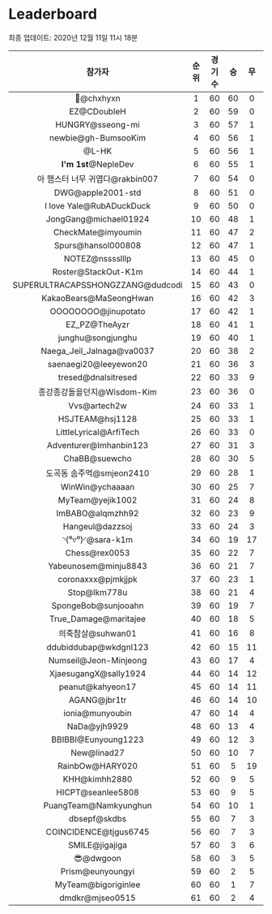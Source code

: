 # Leaderboard
최종 업데이트: 2020년 12월 11일 11시 18분




| 참가자 | 순위 | 경기수 | 승 | 무 | 패 | 승점 |
|:---:|:---:|:---:|:---:|:---:|:---:|:---:|
| 👑@chxhyxn | 1 | 60 | 60 | 0 | 0 | 180 |
| EZ@CDoubleH | 2 | 60 | 59 | 0 | 1 | 177 |
| HUNGRY@sseong-mi | 3 | 60 | 57 | 1 | 2 | 172 |
| newbie@gh-BumsooKim | 4 | 60 | 56 | 1 | 3 | 169 |
| @L-HK | 5 | 60 | 56 | 1 | 3 | 169 |
| **I'm 1st**@NepleDev | 6 | 60 | 55 | 1 | 4 | 166 |
| 아 햄스터 너무 귀엽다@rakbin007 | 7 | 60 | 54 | 0 | 6 | 162 |
| DWG@apple2001-std | 8 | 60 | 51 | 0 | 9 | 153 |
| I love Yale@RubADuckDuck | 9 | 60 | 50 | 0 | 10 | 150 |
| JongGang@michael01924 | 10 | 60 | 48 | 1 | 11 | 145 |
| CheckMate@imyoumin | 11 | 60 | 47 | 2 | 11 | 143 |
| Spurs@hansol000808 | 12 | 60 | 47 | 1 | 12 | 142 |
| NOTEZ@nsssslllp | 13 | 60 | 45 | 0 | 15 | 135 |
| Roster@StackOut-K1m | 14 | 60 | 44 | 1 | 15 | 133 |
| SUPERULTRACAPSSHONGZZANG@dudcodi | 15 | 60 | 43 | 0 | 17 | 129 |
| KakaoBears@MaSeongHwan | 16 | 60 | 42 | 3 | 15 | 129 |
| OOOOOOOO@jinupotato | 17 | 60 | 42 | 1 | 17 | 127 |
| EZ_PZ@TheAyzr | 18 | 60 | 41 | 1 | 18 | 124 |
| junghu@songjunghu | 19 | 60 | 40 | 1 | 19 | 121 |
| Naega_Jeil_Jalnaga@va0037 | 20 | 60 | 38 | 2 | 20 | 116 |
| saenaegi20@leeyewon20 | 21 | 60 | 36 | 3 | 21 | 111 |
| tresed@dnalsitresed | 22 | 60 | 33 | 9 | 18 | 108 |
| 종강종강돌을던지@Wisdom-Kim | 23 | 60 | 36 | 0 | 24 | 108 |
| Vvs@artech2w | 24 | 60 | 33 | 1 | 26 | 100 |
| HSJTEAM@hsj1128 | 25 | 60 | 33 | 1 | 26 | 100 |
| LittleLyrical@ArfiTech | 26 | 60 | 33 | 0 | 27 | 99 |
| Adventurer@Imhanbin123 | 27 | 60 | 31 | 3 | 26 | 96 |
| ChaBB@suewcho | 28 | 60 | 30 | 5 | 25 | 95 |
| 도곡동 솜주먹@smjeon2410 | 29 | 60 | 28 | 1 | 31 | 85 |
| WinWin@ychaaaan | 30 | 60 | 25 | 7 | 28 | 82 |
| MyTeam@yejik1002 | 31 | 60 | 24 | 8 | 28 | 80 |
| ImBABO@alqmzhh92 | 32 | 60 | 23 | 9 | 28 | 78 |
| Hangeul@dazzsoj | 33 | 60 | 24 | 3 | 33 | 75 |
| ◝(⁰▿⁰)◜@sara-k1m | 34 | 60 | 19 | 17 | 24 | 74 |
| Chess@rex0053 | 35 | 60 | 22 | 7 | 31 | 73 |
| Yabeunosem@minju8843 | 36 | 60 | 21 | 7 | 32 | 70 |
| coronaxxx@pjmkjjpk | 37 | 60 | 23 | 1 | 36 | 70 |
| Stop@lkm778u | 38 | 60 | 21 | 4 | 35 | 67 |
| SpongeBob@sunjooahn | 39 | 60 | 19 | 7 | 34 | 64 |
| True_Damage@maritajee | 40 | 60 | 18 | 5 | 37 | 59 |
| 의죽참살@suhwan01 | 41 | 60 | 16 | 8 | 36 | 56 |
| ddubiddubap@wkdgnl123 | 42 | 60 | 15 | 11 | 34 | 56 |
| Numseil@Jeon-Minjeong | 43 | 60 | 17 | 4 | 39 | 55 |
| XjaesugangX@sally1924 | 44 | 60 | 14 | 12 | 34 | 54 |
| peanut@kahyeon17 | 45 | 60 | 14 | 11 | 35 | 53 |
| AGANG@jbr1tr | 46 | 60 | 14 | 10 | 36 | 52 |
| ionia@munyoubin | 47 | 60 | 14 | 4 | 42 | 46 |
| NaDa@yjh9929 | 48 | 60 | 13 | 4 | 43 | 43 |
| BBIBBI@Eunyoung1223 | 49 | 60 | 12 | 3 | 45 | 39 |
| New@linad27 | 50 | 60 | 10 | 7 | 43 | 37 |
| RainbOw@HARY020 | 51 | 60 | 5 | 19 | 36 | 34 |
| KHH@kimhh2880 | 52 | 60 | 9 | 5 | 46 | 32 |
| HICPT@seanlee5808 | 53 | 60 | 9 | 5 | 46 | 32 |
| PuangTeam@Namkyunghun | 54 | 60 | 10 | 1 | 49 | 31 |
| dbsepf@skdbs | 55 | 60 | 7 | 3 | 50 | 24 |
| COINCIDENCE@tjgus6745 | 56 | 60 | 7 | 3 | 50 | 24 |
| SMILE@jigajiga | 57 | 60 | 3 | 6 | 51 | 15 |
| 😎@dwgoon | 58 | 60 | 3 | 5 | 52 | 14 |
| Prism@eunyoungyi | 59 | 60 | 2 | 5 | 53 | 11 |
| MyTeam@bigoriginlee | 60 | 60 | 1 | 7 | 52 | 10 |
| dmdkr@mjseo0515 | 61 | 60 | 2 | 4 | 54 | 10 |